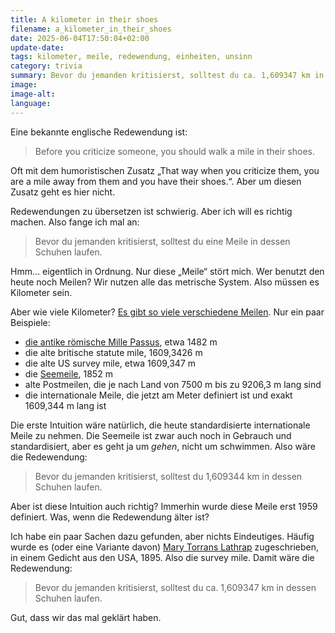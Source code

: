```yaml
---
title: A kilometer in their shoes
filename: a_kilometer_in_their_shoes
date: 2025-06-04T17:50:04+02:00
update-date:
tags: kilometer, meile, redewendung, einheiten, unsinn
category: trivia
summary: Bevor du jemanden kritisierst, solltest du ca. 1,609347 km in dessen Schuhen laufen.
image:
image-alt:
language:
---
```


Eine bekannte englische Redewendung ist:

> Before you criticize someone, you should walk a mile in their shoes.

Oft mit dem humoristischen Zusatz „That way when you criticize them, you are a mile away from them and you have their shoes.“. Aber um diesen Zusatz geht es hier nicht.

Redewendungen zu übersetzen ist schwierig. Aber ich will es richtig machen. Also fange ich mal an:

> Bevor du jemanden kritisierst, solltest du eine Meile in dessen Schuhen laufen.

Hmm… eigentlich in Ordnung. Nur diese „Meile“ stört mich. Wer benutzt den heute noch Meilen? Wir nutzen alle das metrische System. Also müssen es Kilometer sein.

Aber wie viele Kilometer? [Es gibt so viele verschiedene Meilen](https://de.wikipedia.org/wiki/Meile). Nur ein paar Beispiele:

- [die antike römische Mille Passus](https://de.wikipedia.org/wiki/Alte_Ma%C3%9Fe_und_Gewichte_(r%C3%B6mische_Antike)#mille_passus), etwa 1482&nbsp;m
- die alte britische statute mile, 1609,3426&nbsp;m
- die alte US survey mile, etwa 1609,347&nbsp;m
- die [Seemeile](https://de.wikipedia.org/wiki/Seemeile), 1852&nbsp;m
- alte Postmeilen, die je nach Land von 7500&nbsp;m bis zu 9206,3&nbsp;m lang sind
- die internationale Meile, die jetzt am Meter definiert ist und exakt 1609,344&nbsp;m lang ist

Die erste Intuition wäre natürlich, die heute standardisierte internationale Meile zu nehmen. Die Seemeile ist zwar auch noch in Gebrauch und standardisiert, aber es geht ja um _gehen_, nicht um schwimmen. Also wäre die Redewendung:

> Bevor du jemanden kritisierst, solltest du 1,609344&nbsp;km in dessen Schuhen laufen.

Aber ist diese Intuition auch richtig? Immerhin wurde diese Meile erst 1959 definiert. Was, wenn die Redewendung älter ist?

Ich habe ein paar Sachen dazu gefunden, aber nichts Eindeutiges. Häufig wurde es (oder eine Variante davon) [Mary Torrans Lathrap](https://en.wikipedia.org/wiki/Mary_Torrans_Lathrap) zugeschrieben, in einem Gedicht aus den USA, 1895. Also die survey mile. Damit wäre die Redewendung:

> Bevor du jemanden kritisierst, solltest du ca. 1,609347&nbsp;km in dessen Schuhen laufen.

Gut, dass wir das mal geklärt haben.
